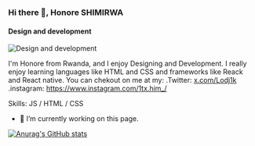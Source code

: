 ### Hi there 👋,  Honore SHIMIRWA
#### Design and development
![Design and development](https://i.pinimg.com/564x/67/e6/a0/67e6a0dd49ad83c157211b3c85a4b808.jpg)

I'm Honore from Rwanda, and I enjoy Designing and Development. I really enjoy learning languages like HTML and CSS and frameworks like Reack and React native. You can chekout on me at my:
   .Twitter: [x.com/Lodj1k](https://x.com/Lodj1k) 
.instagram: https://www.instagram.com/1tx.him_/

Skills:  JS / HTML / CSS

- 🔭 I’m currently working on this page. 





[![Anurag's GitHub stats](https://github-readme-stats.vercel.app/api?username=anuraghazra)](https://github.com/anuraghazra/github-readme-stats)
